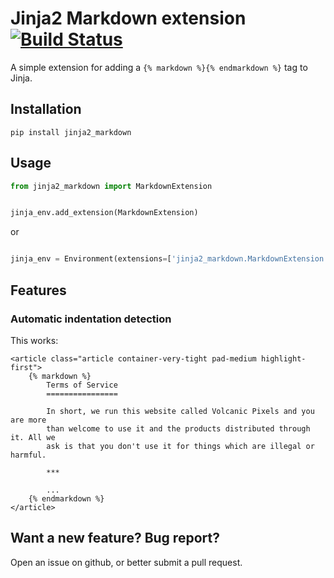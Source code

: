 # Jinja2 Markdown extension [![Build Status](https://travis-ci.org/danielchatfield/jinja2_markdown.png)](https://travis-ci.org/danielchatfield/jinja2_markdown)

A simple extension for adding a `{% markdown %}{% endmarkdown %}` tag to Jinja.

## Installation

`pip install jinja2_markdown`

## Usage

```python
from jinja2_markdown import MarkdownExtension


jinja_env.add_extension(MarkdownExtension)

```

or

```python

jinja_env = Environment(extensions=['jinja2_markdown.MarkdownExtension'])
```

## Features

### Automatic indentation detection

This works:

```
<article class="article container-very-tight pad-medium highlight-first">
    {% markdown %}
        Terms of Service
        ================

        In short, we run this website called Volcanic Pixels and you are more
        than welcome to use it and the products distributed through it. All we
        ask is that you don't use it for things which are illegal or harmful.

        ***

        ...
    {% endmarkdown %}
</article>
```

## Want a new feature? Bug report?

Open an issue on github, or better submit a pull request.
